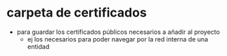 # carpeta de certificados

* para guardar los certificados públicos necesarios a añadir al proyecto
  * ej los necesarios para poder navegar por la red interna de una entidad
